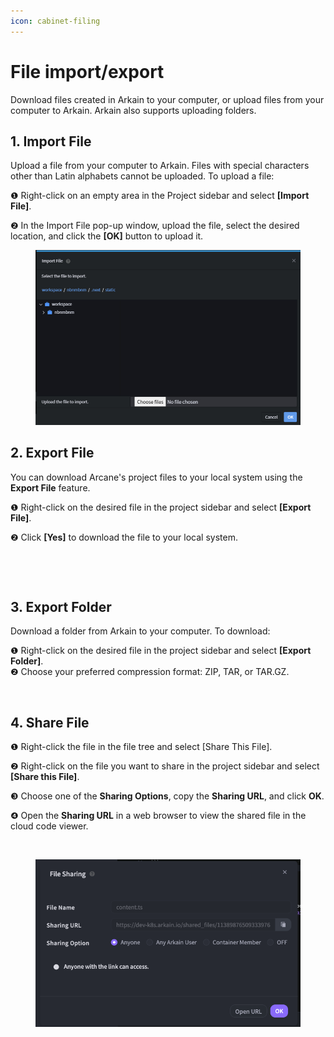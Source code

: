 ```yaml
---
icon: cabinet-filing
---
```


# File import/export

Download files created in Arkain to your computer, or upload files from your computer to Arkain. Arkain also supports uploading folders.

## **1. Import File**

Upload a file from your computer to Arkain. Files with special characters other than Latin alphabets cannot be uploaded. To upload a file:

❶ Right-click on an empty area in the Project sidebar and select **\[Import File]**.

❷ In the Import File pop-up window, upload the file, select the desired location, and click the **\[OK]** button to upload it.

<figure><img src="../../../.gitbook/assets/image (2) (1) (1).png" alt=""><figcaption></figcaption></figure>

## **2. Export File** <a href="#export-file" id="export-file"></a>

You can download Arcane's project files to your local system using the **Export File** feature.

❶ Right-click on the desired file in the project sidebar and select **\[Export File]**.

❷ Click **\[Yes]** to download the file to your local system.



<div><figure><img src="../../../.gitbook/assets/스크린샷 2025-02-26 오후 8.35.50.png" alt=""><figcaption></figcaption></figure> <figure><img src="../../../.gitbook/assets/스크린샷 2025-02-26 오후 8.35.26.png" alt=""><figcaption></figcaption></figure></div>

## **3. Export Folder** <a href="#export-folder" id="export-folder"></a>

Download a folder from Arkain to your computer. To download:

❶ Right-click on the desired file in the project sidebar and select **\[Export Folder]**.\
❷ Choose your preferred compression format: ZIP, TAR, or TAR.GZ.

<figure><img src="../../../.gitbook/assets/스크린샷 2025-02-26 오후 8.43.53.png" alt=""><figcaption></figcaption></figure>



## **4. Share File** <a href="#share-file" id="share-file"></a>

❶ Right-click the file in the file tree and select \[Share This File].

❷ Right-click on the file you want to share in the project sidebar and select **\[Share this File]**.

❸ Choose one of the **Sharing Options**, copy the **Sharing URL**, and click **OK**.

❹ Open the **Sharing URL** in a web browser to view the shared file in the cloud code viewer.

<div><figure><img src="../../../.gitbook/assets/스크린샷 2025-02-26 오후 8.51.24 (1).png" alt=""><figcaption></figcaption></figure> <figure><img src="../../../.gitbook/assets/share_1 (2).png" alt=""><figcaption></figcaption></figure></div>
